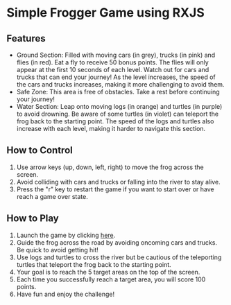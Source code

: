 # Simple Frogger Game using RXJS

## Features
* Ground Section: Filled with moving cars (in grey), trucks (in pink) and flies (in red). Eat a fly to receive 50 bonus points. The flies will only appear at the first 10 seconds of each level. Watch out for cars and trucks that can end your journey! As the level increases, the speed of the cars and trucks increases, making it more challenging to avoid them.
* Safe Zone: This area is free of obstacles. Take a rest before continuing your journey!
* Water Section: Leap onto moving logs (in orange) and turtles (in purple) to avoid drowning. Be aware of some turtles (in violet) can teleport the frog back to the starting point. The speed of the logs and turtles also increase with each level, making it harder to navigate this section. 

## How to Control
1. Use arrow keys (up, down, left, right) to move the frog across the screen.
2. Avoid colliding with cars and trucks or falling into the river to stay alive.
3. Press the "r" key to restart the game if you want to start over or have reach a game over state.

## How to Play
1. Launch the game by clicking [here](https://li9406.github.io/simple-frogger-game/dist/index.html).
2. Guide the frog across the road by avoiding oncoming cars and trucks. Be quick to avoid getting hit!
3. Use logs and turtles to cross the river but be cautious of the teleporting turtles that teleport the frog back to the starting point.
4. Your goal is to reach the 5 target areas on the top of the screen.
5. Each time you successfully reach a target area, you will score 100 points.
6. Have fun and enjoy the challenge! 
